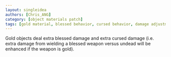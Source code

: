 ```yaml
---
layout: singleidea
authors: [Chris_ANG]
category: [object materials patch]
tags: [gold material, blessed behavior, cursed behavior, damage adjustments]
---
```

Gold objects deal extra blessed damage and extra cursed damage (i.e. extra damage from wielding a blessed weapon versus undead will be enhanced if the weapon is gold).
